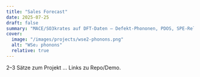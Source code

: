 ```yaml
---
title: "Sales Forecast"
date: 2025-07-25
draft: false
summary: "MACE/SO3krates auf DFT-Daten – Defekt-Phononen, PDOS, SPE-Relevanz."
cover:
  image: "/images/projects/wse2-phonons.png"
  alt: "WSe₂ phonons"
  relative: true
---
```

2–3 Sätze zum Projekt … Links zu Repo/Demo.

